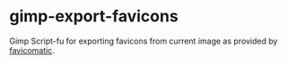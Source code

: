 # gimp-export-favicons

Gimp Script-fu for exporting favicons from current image as provided
by [favicomatic](http://www.favicomatic.com/).
